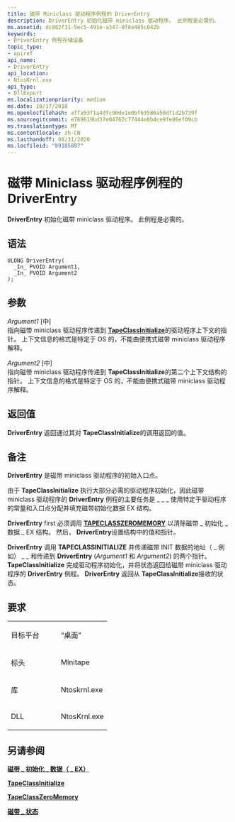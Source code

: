 ```yaml
---
title: 磁带 Miniclass 驱动程序例程的 DriverEntry
description: DriverEntry 初始化磁带 miniclass 驱动程序。 此例程是必需的。
ms.assetid: dc082f31-5ec5-491e-a347-8f8e485c042b
keywords:
- DriverEntry 例程存储设备
topic_type:
- apiref
api_name:
- DriverEntry
api_location:
- NtosKrnl.exe
api_type:
- DllExport
ms.localizationpriority: medium
ms.date: 10/17/2018
ms.openlocfilehash: affa53f1a4dfc90de1e0bf63586a58df1d2b739f
ms.sourcegitcommit: e769619bd37e04762c77444e8b4ce9fe86ef09cb
ms.translationtype: MT
ms.contentlocale: zh-CN
ms.lasthandoff: 08/31/2020
ms.locfileid: "89185897"
---
```

# <a name="driverentry-of-tape-miniclass-driver-routine"></a>磁带 Miniclass 驱动程序例程的 DriverEntry


**DriverEntry** 初始化磁带 miniclass 驱动程序。 此例程是必需的。

<a name="syntax"></a>语法
------

```ManagedCPlusPlus
ULONG DriverEntry(
  _In_ PVOID Argument1,
  _In_ PVOID Argument2
);
```

<a name="parameters"></a>参数
----------

*Argument1* \[中\]  
指向磁带 miniclass 驱动程序传递到 [**TapeClassInitialize**](/windows-hardware/drivers/ddi/minitape/nf-minitape-tapeclassinitialize)的驱动程序上下文的指针。 上下文信息的格式是特定于 OS 的，不能由便携式磁带 miniclass 驱动程序解释。

*Argument2* \[中\]  
指向磁带 miniclass 驱动程序传递到 **TapeClassInitialize**的第二个上下文结构的指针。 上下文信息的格式是特定于 OS 的，不能由便携式磁带 miniclass 驱动程序解释。

<a name="return-value"></a>返回值
------------

**DriverEntry** 返回通过其对 **TapeClassInitialize**的调用返回的值。

<a name="remarks"></a>备注
-------

**DriverEntry** 是磁带 miniclass 驱动程序的初始入口点。

由于 **TapeClassInitialize** 执行大部分必需的驱动程序初始化，因此磁带 miniclass 驱动程序的 **DriverEntry** 例程的主要任务是 \_ \_ \_ 使用特定于驱动程序的常量和入口点分配并填充磁带初始化数据 EX 结构。

**DriverEntry** first 必须调用 [**TAPECLASSZEROMEMORY**](/windows-hardware/drivers/ddi/minitape/nf-minitape-tapeclasszeromemory) 以清除磁带 \_ 初始化 \_ 数据 \_ EX 结构。 然后， **DriverEntry**设置结构中的值和指针。

**DriverEntry** 调用 **TAPECLASSINITIALIZE** 并传递磁带 INIT 数据的地址（ \_ 例如） \_ \_ 和传递到 **DriverEntry** (*Argument1* 和 *Argument2*) 的两个指针。 **TapeClassInitialize** 完成驱动程序初始化，并将状态返回给磁带 miniclass 驱动程序的 **DriverEntry** 例程。 **DriverEntry** 返回从 **TapeClassInitialize**接收的状态。

<a name="requirements"></a>要求
------------

<table>
<colgroup>
<col width="50%" />
<col width="50%" />
</colgroup>
<tbody>
<tr class="odd">
<td align="left"><p>目标平台</p></td>
<td align="left">“桌面”</td>
</tr>
<tr class="even">
<td align="left"><p>标头</p></td>
<td align="left">Minitape</td>
</tr>
<tr class="odd">
<td align="left"><p>库</p></td>
<td align="left">Ntoskrnl.exe</td>
</tr>
<tr class="even">
<td align="left"><p>DLL</p></td>
<td align="left">NtosKrnl.exe</td>
</tr>
</tbody>
</table>

## <a name="span-idsee_alsospansee-also"></a><span id="see_also"></span>另请参阅


[**磁带 \_ 初始化 \_ 数据（ \_ EX）**](/windows-hardware/drivers/ddi/minitape/ns-minitape-_tape_init_data_ex)

[**TapeClassInitialize**](/windows-hardware/drivers/ddi/minitape/nf-minitape-tapeclassinitialize)

[**TapeClassZeroMemory**](/windows-hardware/drivers/ddi/minitape/nf-minitape-tapeclasszeromemory)

[**磁带 \_ 状态**](/windows-hardware/drivers/ddi/minitape/ne-minitape-_tape_status)

 

